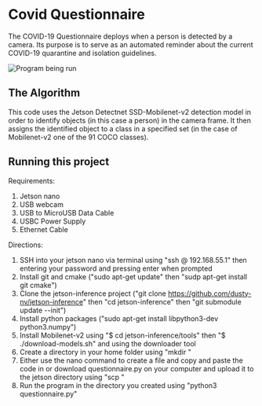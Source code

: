# Covid Questionnaire
The COVID-19 Questionnaire deploys when a person is detected by a camera. Its purpose is to serve as an automated reminder about the current COVID-19 quarantine and isolation guidelines.

![Program being run](https://i.imgur.com/sWf93rR.png?1)

## The Algorithm
This code uses the Jetson Detectnet SSD-Mobilenet-v2 detection model in order to identify objects (in this case a person) in the camera frame. It then assigns the identified object to a class in a specified set (in the case of Mobilenet-v2 one of the 91 COCO classes).

## Running this project
Requirements:
1. Jetson nano
2. USB webcam
3. USB to MicroUSB Data Cable
4. USBC Power Supply
5. Ethernet Cable 

Directions:
1. SSH into your jetson nano via terminal using "ssh @<username> 192.168.55.1" then entering your password and pressing enter when prompted
2. Install git and cmake ("sudo apt-get update" then "sudp apt-get install git cmake")
3. Clone the jetson-inference project ("git clone https://github.com/dusty-nv/jetson-inference" then "cd jetson-inference" then "git submodule update --init")
4. Install python packages ("sudo apt-get install libpython3-dev python3.numpy")
6. Install Mobilenet-v2 using "$ cd jetson-inference/tools" then "$ ./download-models.sh" and using the downloader tool
7. Create a directory in your home folder using "mkdir <directory name>"
8. Either use the nano command to create a file and copy and paste the code in or download questionnaire.py on your computer and upload it to the jetson directory using "scp <from> <to>"
9. Run the program in the directory you created using "python3 questionnaire.py"
